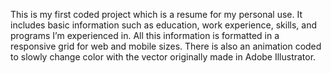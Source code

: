 This is my first coded project which is a resume for my personal use. It includes basic information such as education, work experience, skills, and programs I’m experienced in. All this information is formatted in a responsive grid for web and mobile sizes. There is also an animation coded to slowly change color with the vector originally made in Adobe Illustrator.

